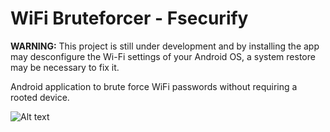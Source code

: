 # WiFi Bruteforcer - Fsecurify
**WARNING:** This project is still under development and by installing the app may desconfigure the Wi-Fi settings of your Android OS, a system restore may be necessary to fix it.

Android application to brute force WiFi passwords without requiring a rooted device.

![Alt text](1280.jpg?raw=true "Fsecurify")



